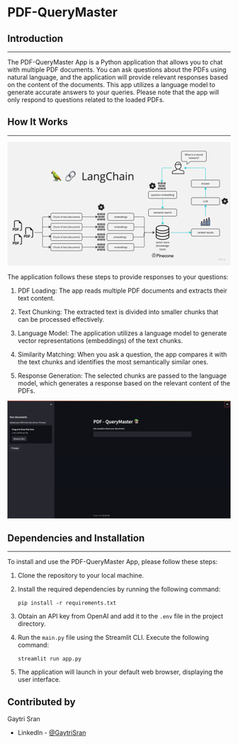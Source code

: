 # PDF-QueryMaster

## Introduction
------------
The PDF-QueryMaster App is a Python application that allows you to chat with multiple PDF documents. You can ask questions about the PDFs using natural language, and the application will provide relevant responses based on the content of the documents. This app utilizes a language model to generate accurate answers to your queries. Please note that the app will only respond to questions related to the loaded PDFs.

## How It Works
------------

![MultiPDF Chat App Diagram](./docs/PDF-LangChain.jpg)

The application follows these steps to provide responses to your questions:

1. PDF Loading: The app reads multiple PDF documents and extracts their text content.

2. Text Chunking: The extracted text is divided into smaller chunks that can be processed effectively.

3. Language Model: The application utilizes a language model to generate vector representations (embeddings) of the text chunks.

4. Similarity Matching: When you ask a question, the app compares it with the text chunks and identifies the most semantically similar ones.

5. Response Generation: The selected chunks are passed to the language model, which generates a response based on the relevant content of the PDFs.

![website screenshot](./docs/website.png)

## Dependencies and Installation
----------------------------
To install and use the PDF-QueryMaster App, please follow these steps:

1. Clone the repository to your local machine.

2. Install the required dependencies by running the following command:
   ```
   pip install -r requirements.txt
   ```

3. Obtain an API key from OpenAI and add it to the `.env` file in the project directory.

4. Run the `main.py` file using the Streamlit CLI. Execute the following command:
   ```
   streamlit run app.py
   ```

5. The application will launch in your default web browser, displaying the user interface.

## Contributed by

 Gaytri Sran

 - LinkedIn - [@GaytriSran](https://www.linkedin.com/in/gaytri-sran-gs14/)
